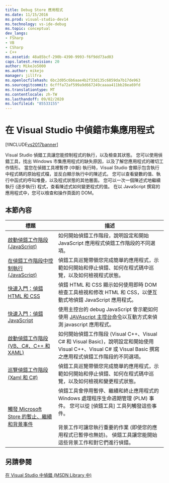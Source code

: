 ```yaml
---
title: Debug Store 應用程式
ms.date: 11/15/2016
ms.prod: visual-studio-dev14
ms.technology: vs-ide-debug
ms.topic: conceptual
dev_langs:
- FSharp
- VB
- CSharp
- C++
ms.assetid: 48a85bcf-290b-4390-9993-f6f9dd73ad03
caps.latest.revision: 20
author: MikeJo5000
ms.author: mikejo
manager: jillfra
ms.openlocfilehash: 6bc2d05c6b6aae4b2f33d135c6859da7b17de963
ms.sourcegitcommit: 6cfffa72af599a9d667249caaaa411bb28ea69fd
ms.translationtype: MT
ms.contentlocale: zh-TW
ms.lasthandoff: 09/02/2020
ms.locfileid: "85533155"
---
```

# <a name="debug-store-apps-in-visual-studio"></a>在 Visual Studio 中偵錯市集應用程式
[!INCLUDE[vs2017banner](../includes/vs2017banner.md)]

Visual Studio 偵錯工具讓您能控制程式的執行，以及檢查其狀態。 您可以使用偵錯工具，找出 Windows 市集應用程式的缺失原因，以及了解您應用程式的確切工作情形。 當您在偵錯工具裡暫停 (中斷) 執行時，Visual Studio 會顯示包含執行中程式碼的原始程式檔，並反白顯示執行中的陳述式。 您可以查看變數的值、執行中函式的呼叫堆疊，以及程式狀態的其他層面。 您可以一次一個陳述式地繼續執行 (逐步執行) 程式，查看陳述式如何變更程式的值。 在以 JavaScript 撰寫的應用程式中，您可以檢查和操作頁面的 DOM。

## <a name="in-this-section"></a>本節內容

|標題|描述|
|-|-|
|[啟動偵錯工作階段 (JavaScript)](../debugger/start-a-debugging-session-for-store-apps-in-visual-studio-javascript.md)|如何開始偵錯工作階段，說明設定和開始 JavaScript 應用程式偵錯工作階段的不同選項。|
|[在偵錯工作階段中控制執行 (JavaScript)](../debugger/control-execution-of-a-store-app-in-a-visual-studio-debug-session-for-windows-store-apps-javascript.md)|偵錯工具巡覽帶領您完成簡單的應用程式，示範如何開始和停止偵錯、如何在程式碼中巡覽，以及如何檢視程式狀態。|
|[快速入門：偵錯 HTML 和 CSS](../debugger/quickstart-debug-html-and-css.md)|偵錯 HTML 和 CSS 顯示如何使用即時 DOM 檢查工具檢視和修改 HTML 和 CSS，以便互動式地偵錯 JavaScript 應用程式。|
|[快速入門：偵錯 JavaScript](../debugger/quickstart-debug-javascript-using-the-console.md)|使用主控台的 debug JavaScript 會示範如何使用 [JAVAscript 主控台命令](../debugger/javascript-console-commands.md)以互動方式來偵測 javascript 應用程式。|
|[啟動偵錯工作階段 (VB、C#、C++ 和 XAML)](../debugger/start-a-debugging-session-for-a-store-app-in-visual-studio-vb-csharp-cpp-and-xaml.md)|如何開始偵錯工作階段 (Visual C++、Visual C# 和 Visual Basic)，說明設定和開始使用 Visual C++、Visual C# 或 Visual Basic 撰寫之應用程式偵錯工作階段的不同選項。|
|[巡覽偵錯工作階段 (Xaml 和 C#)](../debugger/navigate-a-debugging-session-in-visual-studio-xaml-and-csharp.md)|偵錯工具巡覽帶領您完成簡單的應用程式，示範如何開始和停止偵錯、如何在程式碼中巡覽，以及如何檢視和變更程式狀態。|
|[觸發 Microsoft Store 的暫止、繼續和背景事件](../debugger/how-to-trigger-suspend-resume-and-background-events-for-windows-store-apps-in-visual-studio.md)|偵錯工具會停用暫停、繼續和終止應用程式的 Windows 處理程序生命週期管理 (PLM) 事件。 您可以從 [偵錯工具] 工具列觸發這些事件。<br /><br /> 背景工作可讓您執行重要的作業 (即使您的應用程式已暫停也無妨)。 偵錯工具讓您能開始這些背景工作和對它們進行偵錯。|

## <a name="see-also"></a>另請參閱
 [在 Visual Studio 中偵錯 (MSDN Library 中)](https://msdn.microsoft.com/library/sc65sadd(VS.110).aspx)
